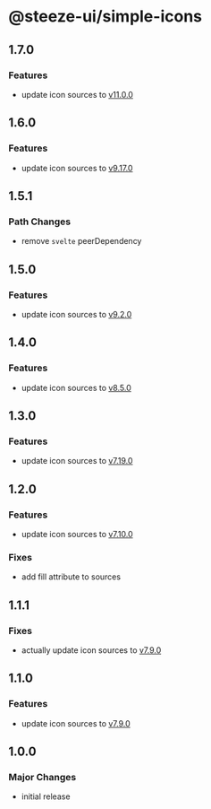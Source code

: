 # @steeze-ui/simple-icons

## 1.7.0

### Features

- update icon sources to [v11.0.0](https://github.com/simple-icons/simple-icons/releases/tag/11.0.0)

## 1.6.0

### Features

- update icon sources to [v9.17.0](https://github.com/simple-icons/simple-icons/releases/tag/9.17.0)

## 1.5.1

### Path Changes

- remove `svelte` peerDependency

## 1.5.0

### Features

- update icon sources to [v9.2.0](https://github.com/simple-icons/simple-icons/releases/tag/9.2.0)

## 1.4.0

### Features

- update icon sources to [v8.5.0](https://github.com/simple-icons/simple-icons/releases/tag/8.5.0)

## 1.3.0

### Features

- update icon sources to [v7.19.0](https://github.com/simple-icons/simple-icons/releases/tag/7.19.0)

## 1.2.0

### Features

- update icon sources to [v7.10.0](https://github.com/simple-icons/simple-icons/releases/tag/7.10.0)

### Fixes

- add fill attribute to sources

## 1.1.1

### Fixes

- actually update icon sources to [v7.9.0](https://github.com/simple-icons/simple-icons/releases/tag/7.9.0)

## 1.1.0

### Features

- update icon sources to [v7.9.0](https://github.com/simple-icons/simple-icons/releases/tag/7.9.0)

## 1.0.0

### Major Changes

- initial release
